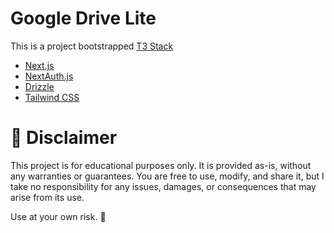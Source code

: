 # Google Drive Lite

This is a project bootstrapped [T3 Stack](https://create.t3.gg/)

- [Next.js](https://nextjs.org)
- [NextAuth.js](https://next-auth.js.org)
- [Drizzle](https://orm.drizzle.team)
- [Tailwind CSS](https://tailwindcss.com)

# 📢 Disclaimer

This project is for educational purposes only. It is provided as-is, without any warranties or guarantees. You are free to use, modify, and share it, but I take no responsibility for any issues, damages, or consequences that may arise from its use.

Use at your own risk. 🚀
